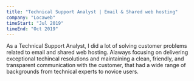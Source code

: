 ```yaml
---
title: "Technical Support Analyst | Email & Shared web hosting"
company: "Locaweb"
timeStart: "Jul 2019"
timeEnd: "Oct 2019"
---
```


As a Technical Support Analyst, I did a lot of solving customer problems related to email and shared web hosting. Alaways focusing on delivering exceptional techincal resolutions and maintaining a clean, friendly, and transparent communication with the customer, that had a wide range of backgrounds from technical experts to novice users.
